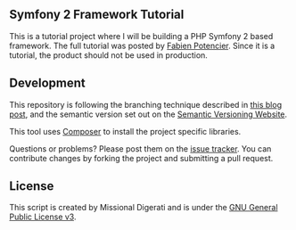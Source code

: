 Symfony 2 Framework Tutorial
----------------------------

This is a tutorial project where I will be building a PHP Symfony 2 based framework.  The full tutorial was posted by [Fabien Potencier](http://fabien.potencier.org/article/50/create-your-own-framework-on-top-of-the-symfony2-components-part-1).  Since it is a tutorial, the product should not be used in production.

Development
-----------
This repository is following the branching technique described in [this blog post](http://nvie.com/posts/a-successful-git-branching-model/), and the semantic version set out on the [Semantic Versioning Website](http://semver.org/).

This tool uses [Composer](http://getcomposer.org/) to install the project specific libraries.

Questions or problems? Please post them on the [issue tracker](https://github.com/MissionalDigerati/vts_cakephp_plugin/issues). You can contribute changes by forking the project and submitting a pull request.

License
-------
This script is created by Missional Digerati and is under the [GNU General Public License v3](http://www.gnu.org/licenses/gpl-3.0-standalone.html).
